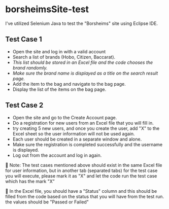 # borsheimsSite-test
I've utilized Selenium Java to test the "Borsheims" site using Eclipse IDE.

## **Test Case 1**
- Open the site and log in with a valid account
- Search a list of brands (Hobo, Citizen, Baccarat).
- *This list should be stored in an Excel file and the code chooses the brand randomly.*
- *Make sure the brand name is displayed as a title on the search result page.*
- Add the item to the bag and navigate to the bag page.
- Display the list of the items on the bag page.

## **Test Case 2**
- Open the site and go to the Create Account page.
- Do a registration for new users from an Excel file that you will fill in.
- try creating 5 new users, and once you create the user, add "X" to the Excel sheet so the user information will not be used again.
- Each user should be created in a separate window and alone.
- Make sure the registration is completed successfully and the username is displayed.
- Log out from the account and log in again.

📎 Note: The test cases mentioned above should exist in the same Excel file for user information, but in another tab (separated tabs) for the test case you will execute, please mark it as "X" and let the code run the test case which has the mark "X”

📎 In the Excel file, you should have a "Status" column and this should be filled from the code based on the status that you will have from the test run.
the values should be "Passed or Failed"
